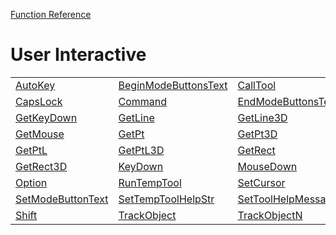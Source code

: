 [Function Reference](../README.md)

# User Interactive
| | | |
|---|---|---|
| [AutoKey](../Functions/AutoKey.md) | [BeginModeButtonsText](../Functions/BeginModeButtonsText.md) | [CallTool](../Functions/CallTool.md) |
| [CapsLock](../Functions/CapsLock.md) | [Command](../Functions/Command.md) | [EndModeButtonsText](../Functions/EndModeButtonsText.md) |
| [GetKeyDown](../Functions/GetKeyDown.md) | [GetLine](../Functions/GetLine.md) | [GetLine3D](../Functions/GetLine3D.md) |
| [GetMouse](../Functions/GetMouse.md) | [GetPt](../Functions/GetPt.md) | [GetPt3D](../Functions/GetPt3D.md) |
| [GetPtL](../Functions/GetPtL.md) | [GetPtL3D](../Functions/GetPtL3D.md) | [GetRect](../Functions/GetRect.md) |
| [GetRect3D](../Functions/GetRect3D.md) | [KeyDown](../Functions/KeyDown.md) | [MouseDown](../Functions/MouseDown.md) |
| [Option](../Functions/Option.md) | [RunTempTool](../Functions/RunTempTool.md) | [SetCursor](../Functions/SetCursor.md) |
| [SetModeButtonText](../Functions/SetModeButtonText.md) | [SetTempToolHelpStr](../Functions/SetTempToolHelpStr.md) | [SetToolHelpMessage](../Functions/SetToolHelpMessage.md) |
| [Shift](../Functions/Shift.md) | [TrackObject](../Functions/TrackObject.md) | [TrackObjectN](../Functions/TrackObjectN.md) |

